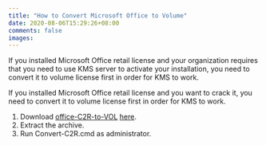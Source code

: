 ```yaml
---
title: "How to Convert Microsoft Office to Volume"
date: 2020-08-06T15:29:26+08:00
comments: false
images:
---
```

If you installed Microsoft Office retail license and your organization requires that you need to use KMS server to activate your installation, you need to convert it to volume license first in order for KMS to work.

If you installed Microsoft Office retail license and you want to crack it, you need to convert it to volume license first in order for KMS to work.

1. Download [office-C2R-to-VOL](https://github.com/kkkgo/office-C2R-to-VOL) [here](https://github.com/kkkgo/office-C2R-to-VOL/archive/master.zip).
2. Extract the archive.
3. Run Convert-C2R.cmd as administrator.